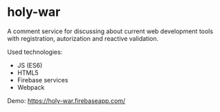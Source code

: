# holy-war
A comment service for discussing about current web development tools with registration, autorization and reactive validation.

Used technologies:
- JS (ES6)
- HTML5
- Firebase services
- Webpack

Demo: https://holy-war.firebaseapp.com/
